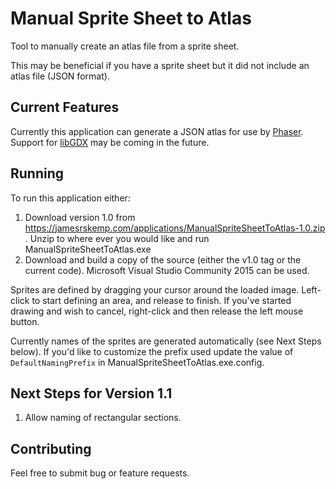 # Manual Sprite Sheet to Atlas
Tool to manually create an atlas file from a sprite sheet.

This may be beneficial if you have a sprite sheet but it did not include an atlas file (JSON format).

## Current Features
Currently this application can generate a JSON atlas for use by [Phaser](http://phaser.io/). Support for [libGDX](https://libgdx.badlogicgames.com/) may be coming in the future.

## Running
To run this application either:

1. Download version 1.0 from https://jamesrskemp.com/applications/ManualSpriteSheetToAtlas-1.0.zip . Unzip to where ever you would like and run ManualSpriteSheetToAtlas.exe
2. Download and build a copy of the source (either the v1.0 tag or the current code). Microsoft Visual Studio Community 2015 can be used.

Sprites are defined by dragging your cursor around the loaded image. Left-click to start defining an area, and release to finish. If you've started drawing and wish to cancel, right-click and then release the left mouse button.

Currently names of the sprites are generated automatically (see Next Steps below). If you'd like to customize the prefix used update the value of `DefaultNamingPrefix` in ManualSpriteSheetToAtlas.exe.config.

## Next Steps for Version 1.1
1. Allow naming of rectangular sections.

## Contributing
Feel free to submit bug or feature requests.
